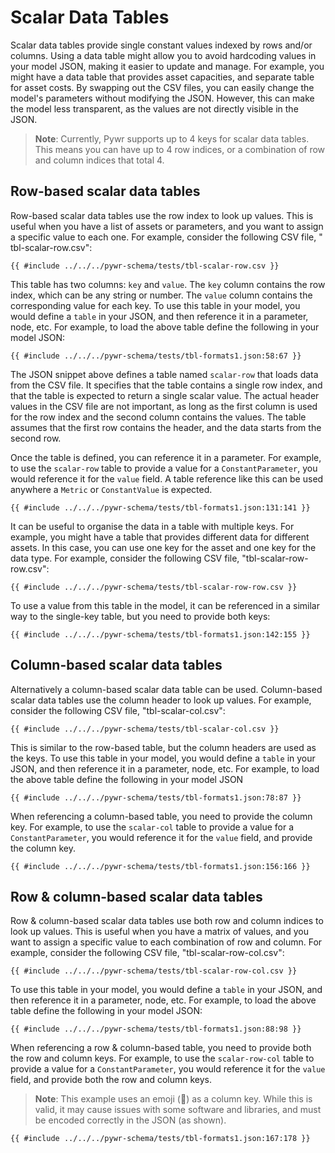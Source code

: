 # Scalar Data Tables

Scalar data tables provide single constant values indexed by rows and/or columns. Using a data table might allow
you to avoid hardcoding values in your model JSON, making it easier to update and manage. For example, you might have a
data table that provides asset capacities, and separate table for asset costs. By swapping out the CSV files, you can
easily change the model's parameters without modifying the JSON. However, this can make the model less transparent, as
the values are not directly visible in the JSON.

> **Note**: Currently, Pywr supports up to 4 keys for scalar data tables. This means you can have up to 4 row indices,
> or a combination of row and column indices that total 4.

## Row-based scalar data tables

Row-based scalar data tables use the row index to look up values. This is useful when you have a list of assets or
parameters, and you want to assign a specific value to each one. For example, consider the following CSV file, "
tbl-scalar-row.csv":

[//]: # (@formatter:off)

```csv,ignore
{{ #include ../../../pywr-schema/tests/tbl-scalar-row.csv }}
```

[//]: # (@formatter:on)

This table has two columns: `key` and `value`. The `key` column contains the row index, which can be any string or
number. The `value` column contains the corresponding value for each key. To use this table in your model, you would
define a `table` in your JSON, and then reference it in a parameter, node, etc. For example, to load the above
table define the following in your model JSON:

[//]: # (@formatter:off)

```json,ignore
{{ #include ../../../pywr-schema/tests/tbl-formats1.json:58:67 }}
```

[//]: # (@formatter:on)

The JSON snippet above defines a table named `scalar-row` that loads data from the CSV file. It specifies that the
table contains a single row index, and that the table is expected to return a single scalar value. The actual header
values in the CSV file are not important, as long as the first column is used for the row index and the second column
contains the values. The table assumes that the first row contains the header, and the data starts from the second row.

Once the table is defined, you can reference it in a parameter. For example, to use the `scalar-row` table to provide
a value for a `ConstantParameter`, you would reference it for the `value` field. A table reference like this can be
used anywhere a `Metric` or `ConstantValue` is expected.

[//]: # (@formatter:off)

```json,ignore
{{ #include ../../../pywr-schema/tests/tbl-formats1.json:131:141 }}
```

[//]: # (@formatter:on)

It can be useful to organise the data in a table with multiple keys. For example, you might have a table that provides
different data for different assets. In this case, you can use one key for the asset and one key for the data type.
For example, consider the following CSV file, "tbl-scalar-row-row.csv":

[//]: # (@formatter:off)

```csv,ignore
{{ #include ../../../pywr-schema/tests/tbl-scalar-row-row.csv }}
```

[//]: # (@formatter:on)

To use a value from this table in the model, it can be referenced in a similar way to the single-key table, but
you need to provide both keys:

[//]: # (@formatter:off)

```json,ignore
{{ #include ../../../pywr-schema/tests/tbl-formats1.json:142:155 }}
```

[//]: # (@formatter:on)

## Column-based scalar data tables

Alternatively a column-based scalar data table can be used. Column-based scalar data tables use the column header
to look up values. For example, consider the following CSV file, "tbl-scalar-col.csv":

[//]: # (@formatter:off)

```csv,ignore
{{ #include ../../../pywr-schema/tests/tbl-scalar-col.csv }}
```

[//]: # (@formatter:on)

This is similar to the row-based table, but the column headers are used as the keys. To use this table in your model,
you would define a `table` in your JSON, and then reference it in a parameter, node, etc. For example, to load the above
table define the following in your model JSON

[//]: # (@formatter:off)

```json,ignore
{{ #include ../../../pywr-schema/tests/tbl-formats1.json:78:87 }}
```

[//]: # (@formatter:on)

When referencing a column-based table, you need to provide the column key. For example, to use the `scalar-col` table
to provide a value for a `ConstantParameter`, you would reference it for the `value` field, and provide the column key.

[//]: # (@formatter:off)

```json,ignore
{{ #include ../../../pywr-schema/tests/tbl-formats1.json:156:166 }}
```

[//]: # (@formatter:on)

## Row & column-based scalar data tables

Row & column-based scalar data tables use both row and column indices to look up values. This is useful when you have
a matrix of values, and you want to assign a specific value to each combination of row and column. For example, consider
the following CSV file, "tbl-scalar-row-col.csv":

[//]: # (@formatter:off)

```csv,ignore
{{ #include ../../../pywr-schema/tests/tbl-scalar-row-col.csv }}
```

[//]: # (@formatter:on)

To use this table in your model, you would define a `table` in your JSON, and then reference it in a parameter, node,
etc. For example, to load the above table define the following in your model JSON:

[//]: # (@formatter:off)

```json,ignore
{{ #include ../../../pywr-schema/tests/tbl-formats1.json:88:98 }}
```

[//]: # (@formatter:on)

When referencing a row & column-based table, you need to provide both the row and column keys. For example, to use the
`scalar-row-col` table to provide a value for a `ConstantParameter`, you would reference it for the `value` field, and
provide both the row and column keys.

> **Note**: This example uses an emoji (🐍) as a column key. While this is valid, it may cause issues with some software
> and libraries, and must be encoded correctly in the JSON (as shown).


[//]: # (@formatter:off)

```json,ignore
{{ #include ../../../pywr-schema/tests/tbl-formats1.json:167:178 }}
```

[//]: # (@formatter:on)
